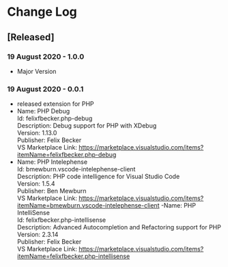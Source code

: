 # Change Log



## [Released]

### 19 August 2020 - 1.0.0 
- Major Version

### 19 August 2020 - 0.0.1
- released extension for PHP
- Name: PHP Debug  
Id: felixfbecker.php-debug  
Description: Debug support for PHP with XDebug  
Version: 1.13.0  
Publisher: Felix Becker  
VS Marketplace Link: https://marketplace.visualstudio.com/items?itemName=felixfbecker.php-debug
- Name: PHP Intelephense  
Id: bmewburn.vscode-intelephense-client  
Description: PHP code intelligence for Visual Studio Code  
Version: 1.5.4  
Publisher: Ben Mewburn  
VS Marketplace Link: https://marketplace.visualstudio.com/items?itemName=bmewburn.vscode-intelephense-client
-Name: PHP IntelliSense  
Id: felixfbecker.php-intellisense  
Description: Advanced Autocompletion and Refactoring support for PHP  
Version: 2.3.14  
Publisher: Felix Becker  
VS Marketplace Link: https://marketplace.visualstudio.com/items?itemName=felixfbecker.php-intellisense
